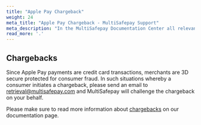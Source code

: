 ```yaml
---
title: "Apple Pay Chargeback"
weight: 24
meta_title: "Apple Pay Chargeback - MultiSafepay Support"
meta_description: "In the MultiSafepay Documentation Center all relevant information regarding our Plugins and API. As well as Support pages for Payment Method, Tools and General Questions. You can also find the contact details of our Support Team and Integration Team."
read_more: '.'
---
```


## Chargebacks

Since Apple Pay payments are credit card transactions, merchants are 3D secure protected for consumer fraud. In such situations whereby a consumer initiates a chargeback, please send an email to <retrieval@multisafepay.com> and MultiSafepay will challenge the chargeback on your behalf.

Please make sure to read more information about [chargebacks](/payment-methods/credit-and-debit-cards/creditcards/chargebacks/) on our documentation page.